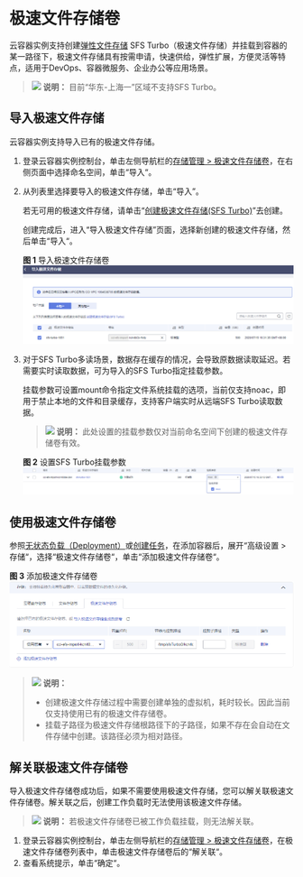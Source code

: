 # 极速文件存储卷<a name="cci_01_0069"></a>

云容器实例支持创建[弹性文件存储](https://www.huaweicloud.com/product/sfs.html)  SFS Turbo（极速文件存储）并挂载到容器的某一路径下，极速文件存储具有按需申请，快速供给，弹性扩展，方便灵活等特点，适用于DevOps、容器微服务、企业办公等应用场景。

>![](public_sys-resources/icon-note.gif) **说明：** 
>目前“华东-上海一”区域不支持SFS Turbo。

## 导入极速文件存储<a name="section3772919163412"></a>

云容器实例支持导入已有的极速文件存储。

1.  登录云容器实例控制台，单击左侧导航栏的[存储管理 \> 极速文件存储卷](https://console.huaweicloud.com/cci/#/app/storage/efs/list)，在右侧页面中选择命名空间，单击“导入“。
2.  从列表里选择要导入的极速文件存储，单击“导入”。

    若无可用的极速文件存储，请单击“[创建极速文件存储\(SFS Turbo\)](https://storage.huaweicloud.com/sfs/?region=cn-north-1#/sfsnew/manager/list)”去创建。

    创建完成后，进入“导入极速文件存储”页面，选择新创建的极速文件存储，然后单击“导入“。

    **图 1**  导入极速文件存储卷<a name="fig740872143111"></a>  
    ![](figures/导入极速文件存储卷.png "导入极速文件存储卷")

3.  对于SFS Turbo多读场景，数据存在缓存的情况，会导致原数据读取延迟。若需要实时读取数据，可为导入的SFS Turbo指定挂载参数。

    挂载参数可设置mount命令指定文件系统挂载的选项，当前仅支持noac，即用于禁止本地的文件和目录缓存，支持客户端实时从远端SFS Turbo读取数据。

    >![](public_sys-resources/icon-note.gif) **说明：** 
    >此处设置的挂载参数仅对当前命名空间下创建的极速文件存储卷有效。

    **图 2**  设置SFS Turbo挂载参数<a name="fig989161934715"></a>  
    ![](figures/设置SFS-Turbo挂载参数.png "设置SFS-Turbo挂载参数")


## 使用极速文件存储卷<a name="section117841613164112"></a>

参照[无状态负载（Deployment）](无状态负载（Deployment）.md)或[创建任务](任务（Job）.md#section1754218181551)，在添加容器后，展开“高级设置 \> 存储“，选择“极速文件存储卷“，单击“添加极速文件存储卷“。

**图 3**  添加极速文件存储卷<a name="fig203931342144218"></a>  
![](figures/添加极速文件存储卷.png "添加极速文件存储卷")

>![](public_sys-resources/icon-note.gif) **说明：** 
>-   创建极速文件存储过程中需要创建单独的虚拟机，耗时较长。因此当前仅支持使用已有的极速文件存储卷。
>-   挂载子路径为极速文件存储根路径下的子路径，如果不存在会自动在文件存储中创建。该路径必须为相对路径。

## 解关联极速文件存储卷<a name="section3772319183413"></a>

导入极速文件存储卷成功后，如果不需要使用极速文件存储，您可以解关联极速文件存储卷。解关联之后，创建工作负载时无法使用该极速文件存储。

>![](public_sys-resources/icon-note.gif) **说明：** 
>若极速文件存储卷已被工作负载挂载，则无法解关联。

1.  登录云容器实例控制台，单击左侧导航栏的[存储管理 \> 极速文件存储卷](https://console.huaweicloud.com/cci/#/app/storage/efs/list)，在极速文件存储卷列表中，单击极速文件存储卷后的“解关联“。
2.  查看系统提示，单击“确定“。

